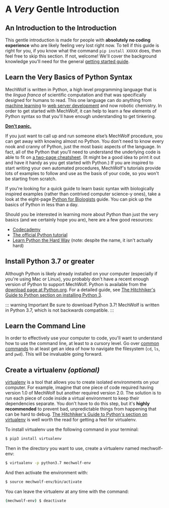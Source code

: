 # A _Very_ Gentle Introduction

## An Introduction to the Introduction

This gentle introduction is made for people with **absolutely no coding
experience** who are likely feeling very lost right now. To tell if this
guide is right for you, if you know what the command `pip install XXXXX`
does, then feel free to skip this section. If not, welcome! We'll cover
the background knowledge you'll need for the general [getting started guide](./getting_started).

## Learn the Very Basics of Python Syntax

MechWolf is written in Python, a high level programming language that is the _lingua franca_ of scientific computation and that was specifically designed for humans to read.
This one language can do anything from [machine learning](http://keras.io) to [web server development](http://flask.pocoo.org) and now robotic chemistry. 
In order to get started with MechWolf, it can help to learn a few elements of Python syntax so that you'll have enough understanding to get tinkering.

[**Don't panic.**](https://en.wikipedia.org/wiki/Phrases_from_The_Hitchhiker%27s_Guide_to_the_Galaxy#Don't_Panic)

If you just want to call up and run someone else’s MechWolf procedure, you can get away with knowing almost no Python.
You don't need to know every nook and cranny of Python, just the most basic aspects of the language.
In fact, all of the Python that you'll need to understand the underlying code is able to fit on [a two-page cheatsheet](https://perso.limsi.fr/pointal/_media/python:cours:mementopython3-english.pdf). 
(It might be a good idea to print it out and have it handy as you get started with Python.)
If you are inspired to start writing your own automated procedures, MechWolf's tutorials provide lots of examples to follow and use as the basis of your code, so you won't be starting from scratch. 

If you're looking for a quick guide to learn basic syntax with biologically inspired examples (rather than contrived computer science-y ones), take a look at the eight-page [Python for Biologists](https://pythonforbiologists.com/introduction) guide. 
You can pick up the basics of Python in less than a day. 

Should you be interested in learning more about Python than just the very basics (and we certainly hope you are), here are a few good resources:

- [Codecademy](https://www.codecademy.com/learn/learn-python)
- [The official Python tutorial](https://docs.python.org/3/tutorial/index.html)
- [Learn Python the Hard Way](https://learnpythonthehardway.org/python3/) (note: despite the name, it isn't actually hard)

## Install Python 3.7 or greater

Although Python is likely already installed on your computer (especially
if you're using Mac or Linux), you probably don't have a recent enough
version of Python to support MechWolf. Python is available from the
[download page at Python.org](https://www.python.org/downloads/). For a
detailed guide, see [The Hitchhiker's Guide to Python section on
installing
Python 3](http://docs.python-guide.org/en/latest/starting/installation/).

::: warning Important
Be sure to download Python 3.7! MechWolf is written in Python 3.7, which is
not backwards compatible.
:::

## Learn the Command Line

In order to effectively use your computer to code, you'll want to
understand how to use the command line, at least to a cursory level. Go
over [common
commands](https://www.codecademy.com/articles/command-line-commands) to
at least get an idea of how to navigate the filesystem (`cd`, `ls`, and
`pwd`). This will be invaluable going forward.

## Create a virtualenv _(optional)_ <a id="virtualenv"></a>

[virtualenv](https://virtualenv.pypa.io/en/stable/) is a tool that
allows you to create isolated environments on your computer. For
example, imagine that one piece of code required having version 1.0 of
MechWolf but another required version 2.0. The solution is to run each
piece of code inside a virtual environment to keep their dependencies
separate. You don't have to do this step, but it's **highly
recommended** to prevent bad, unpredictable things from happening that
can be hard to debug. [The Hitchhiker's Guide to Python's section on
virtualenv](http://docs.python-guide.org/en/latest/dev/virtualenvs/#lower-level-virtualenv)
is well worth the read for getting a feel for virtualenv.

To install virtualenv use the following command in your terminal:

```bash
$ pip3 install virtualenv
```

Then in the directory you want to use, create a virtualenv named
mechwolf-env:

```bash
$ virtualenv -p python3.7 mechwolf-env
```

And then activate the environment with:

```bash
$ source mechwolf-env/bin/activate
```

You can leave the virtualenv at any time with the command:

```bash
(mechwolf-env) $ deactivate
```
